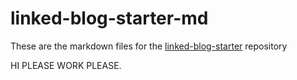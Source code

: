 # linked-blog-starter-md
These are the markdown files for the [linked-blog-starter](https://github.com/matthewwong525/linked-blog-starter) repository

HI PLEASE WORK PLEASE.
